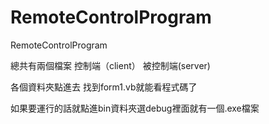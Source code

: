 # RemoteControlProgram
RemoteControlProgram

總共有兩個檔案
控制端（client）
被控制端(server)

各個資料夾點進去 找到form1.vb就能看程式碼了

如果要運行的話就點進bin資料夾選debug裡面就有一個.exe檔案

